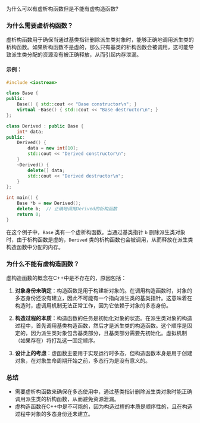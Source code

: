为什么可以有虚析构函数但是不能有虚构造函数?

### 为什么需要虚析构函数？

虚析构函数用于确保当通过基类指针删除派生类对象时，能够正确地调用派生类的析构函数。如果析构函数不是虚的，那么只有基类的析构函数会被调用，这可能导致派生类分配的资源没有被正确释放，从而引起内存泄漏。

#### 示例：

```cpp
#include <iostream>

class Base {
public:
    Base() { std::cout << "Base constructor\n"; }
    virtual ~Base() { std::cout << "Base destructor\n"; }
};

class Derived : public Base {
    int* data;
public:
    Derived() {
        data = new int[10];
        std::cout << "Derived constructor\n";
    }
    ~Derived() {
        delete[] data;
        std::cout << "Derived destructor\n";
    }
};

int main() {
    Base *b = new Derived();
    delete b;  // 正确地调用Derived的析构函数
    return 0;
}
```

在这个例子中，`Base` 类有一个虚析构函数。当通过基类指针 `b` 删除派生类对象时，由于析构函数是虚的，`Derived` 类的析构函数也会被调用，从而释放在派生类构造函数中分配的内存。

### 为什么不能有虚构造函数？

虚构造函数的概念在C++中是不存在的，原因包括：

1. **对象身份未确定**：构造函数是用于构建新对象的。在调用构造函数时，对象的多态身份还没有建立，因此不可能有一个指向派生类的基类指针。这意味着在构造时，虚调用机制无法正常工作，因为它依赖于对象的多态身份。

2. **构造过程的本质**：构造函数的任务是初始化对象的状态。在派生类对象的构造过程中，首先调用基类构造函数，然后才是派生类的构造函数。这个顺序是固定的，因为派生类对象包含基类部分，且基类部分需要先初始化。虚拟机制（如果存在）将打乱这一固定顺序。

3. **设计上的考虑**：虚函数主要用于实现运行时多态，但构造函数本身是用于创建对象，在对象生命周期开始之前，多态行为是没有意义的。

### 总结

- 需要虚析构函数来确保在多态使用中，通过基类指针删除派生类对象时能正确调用派生类的析构函数，从而避免资源泄漏。
- 虚构造函数在C++中是不可能的，因为构造过程的本质是顺序性的，且在构造过程中对象的多态身份还未建立。
